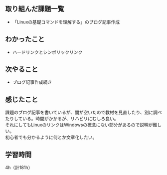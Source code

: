 ## 取り組んだ課題一覧
- 「Linuxの基礎コマンドを理解する」のブログ記事作成

## わかったこと
- ハードリンクとシンボリックリンク

## 次やること
- ブログ記事作成続き

## 感じたこと
課題のブログ記事を書いているが、間が空いたので教材を見直したり、別に調べたりしている。時間がかかるが、リハビリにむしろ良い。  
それにしてもLinuxのリンクはWindowsの概念にない部分があるので説明が難しい。  
初心者でも分かるように何とか文章化したい。

## 学習時間
4h（計181h）
